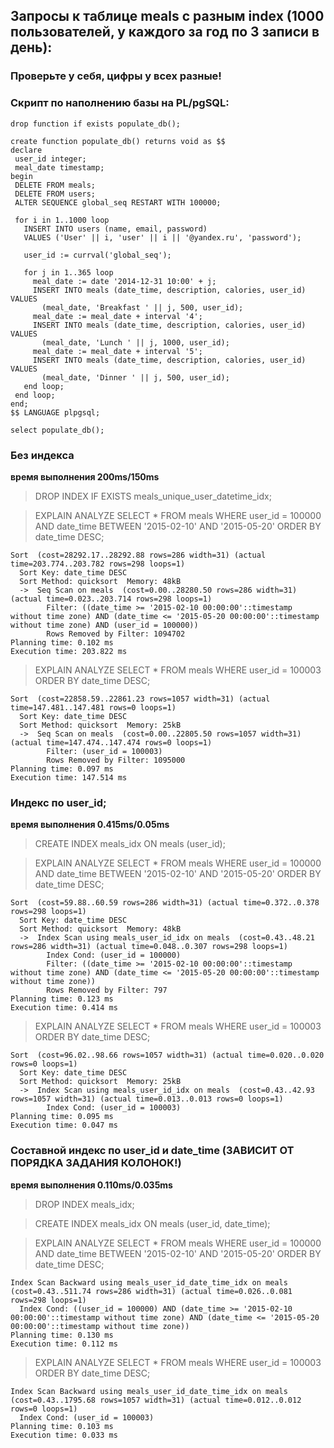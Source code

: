 ## Запросы к таблице meals c разным index (1000 пользователей, у каждого за год по 3 записи в день):

### Проверьте у себя, цифры у всех разные!

### Скрипт по наполнению базы на PL/pgSQL:
```
drop function if exists populate_db();

create function populate_db() returns void as $$
declare
 user_id integer;
 meal_date timestamp;
begin
 DELETE FROM meals;
 DELETE FROM users;
 ALTER SEQUENCE global_seq RESTART WITH 100000;

 for i in 1..1000 loop
   INSERT INTO users (name, email, password)
   VALUES ('User' || i, 'user' || i || '@yandex.ru', 'password');

   user_id := currval('global_seq');

   for j in 1..365 loop
     meal_date := date '2014-12-31 10:00' + j;
     INSERT INTO meals (date_time, description, calories, user_id) VALUES
       (meal_date, 'Breakfast ' || j, 500, user_id);
     meal_date := meal_date + interval '4';
     INSERT INTO meals (date_time, description, calories, user_id) VALUES
       (meal_date, 'Lunch ' || j, 1000, user_id);
     meal_date := meal_date + interval '5';
     INSERT INTO meals (date_time, description, calories, user_id) VALUES
       (meal_date, 'Dinner ' || j, 500, user_id);
   end loop;
 end loop;
end;
$$ LANGUAGE plpgsql;

select populate_db();
```
### Без индекса
**время выполнения 200ms/150ms**

> DROP INDEX IF EXISTS meals_unique_user_datetime_idx;

> EXPLAIN ANALYZE
         SELECT * FROM meals
          WHERE user_id = 100000 AND date_time BETWEEN '2015-02-10' AND '2015-05-20'
          ORDER BY date_time DESC;
          
```
Sort  (cost=28292.17..28292.88 rows=286 width=31) (actual time=203.774..203.782 rows=298 loops=1)
  Sort Key: date_time DESC
  Sort Method: quicksort  Memory: 48kB
  ->  Seq Scan on meals  (cost=0.00..28280.50 rows=286 width=31) (actual time=0.023..203.714 rows=298 loops=1)
        Filter: ((date_time >= '2015-02-10 00:00:00'::timestamp without time zone) AND (date_time <= '2015-05-20 00:00:00'::timestamp without time zone) AND (user_id = 100000))
        Rows Removed by Filter: 1094702
Planning time: 0.102 ms
Execution time: 203.822 ms
```

> EXPLAIN ANALYZE
         SELECT * FROM meals
          WHERE user_id = 100003
          ORDER BY date_time DESC;

```
Sort  (cost=22858.59..22861.23 rows=1057 width=31) (actual time=147.481..147.481 rows=0 loops=1)
  Sort Key: date_time DESC
  Sort Method: quicksort  Memory: 25kB
  ->  Seq Scan on meals  (cost=0.00..22805.50 rows=1057 width=31) (actual time=147.474..147.474 rows=0 loops=1)
        Filter: (user_id = 100003)
        Rows Removed by Filter: 1095000
Planning time: 0.097 ms
Execution time: 147.514 ms
```

### Индекс по user_id;
**время выполнения 0.415ms/0.05ms**

> CREATE INDEX meals_idx ON meals (user_id);

> EXPLAIN ANALYZE
         SELECT * FROM meals
          WHERE user_id = 100000 AND date_time BETWEEN '2015-02-10' AND '2015-05-20'
          ORDER BY date_time DESC;

```
Sort  (cost=59.88..60.59 rows=286 width=31) (actual time=0.372..0.378 rows=298 loops=1)
  Sort Key: date_time DESC
  Sort Method: quicksort  Memory: 48kB
  ->  Index Scan using meals_user_id_idx on meals  (cost=0.43..48.21 rows=286 width=31) (actual time=0.048..0.307 rows=298 loops=1)
        Index Cond: (user_id = 100000)
        Filter: ((date_time >= '2015-02-10 00:00:00'::timestamp without time zone) AND (date_time <= '2015-05-20 00:00:00'::timestamp without time zone))
        Rows Removed by Filter: 797
Planning time: 0.123 ms
Execution time: 0.414 ms
```

> EXPLAIN ANALYZE
         SELECT * FROM meals
          WHERE user_id = 100003
          ORDER BY date_time DESC;

```
Sort  (cost=96.02..98.66 rows=1057 width=31) (actual time=0.020..0.020 rows=0 loops=1)
  Sort Key: date_time DESC
  Sort Method: quicksort  Memory: 25kB
  ->  Index Scan using meals_user_id_idx on meals  (cost=0.43..42.93 rows=1057 width=31) (actual time=0.013..0.013 rows=0 loops=1)
        Index Cond: (user_id = 100003)
Planning time: 0.095 ms
Execution time: 0.047 ms
```

### Составной индекс по user_id и date_time (ЗАВИСИТ ОТ ПОРЯДКА ЗАДАНИЯ КОЛОНОК!)
**время выполнения 0.110ms/0.035ms**

> DROP INDEX meals_idx;

> CREATE INDEX meals_idx ON meals (user_id, date_time);

> EXPLAIN ANALYZE
         SELECT * FROM meals
          WHERE user_id = 100000 AND date_time BETWEEN '2015-02-10' AND '2015-05-20'
          ORDER BY date_time DESC;

```
Index Scan Backward using meals_user_id_date_time_idx on meals  (cost=0.43..511.74 rows=286 width=31) (actual time=0.026..0.081 rows=298 loops=1)
  Index Cond: ((user_id = 100000) AND (date_time >= '2015-02-10 00:00:00'::timestamp without time zone) AND (date_time <= '2015-05-20 00:00:00'::timestamp without time zone))
Planning time: 0.130 ms
Execution time: 0.112 ms
```

> EXPLAIN ANALYZE
         SELECT * FROM meals
          WHERE user_id = 100003
          ORDER BY date_time DESC;

```
Index Scan Backward using meals_user_id_date_time_idx on meals  (cost=0.43..1795.68 rows=1057 width=31) (actual time=0.012..0.012 rows=0 loops=1)
  Index Cond: (user_id = 100003)
Planning time: 0.103 ms
Execution time: 0.033 ms
```
